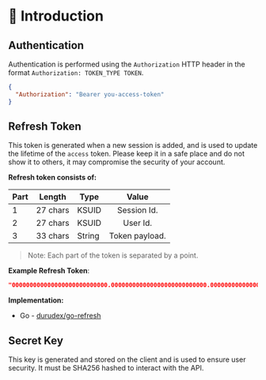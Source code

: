 # 📕 Introduction

## Authentication

Authentication is performed using the `Authorization` HTTP header in the format `Authorization: TOKEN_TYPE TOKEN`.

```json
{
  "Authorization": "Bearer you-access-token"
}
```

## Refresh Token

This token is generated when a new session is added, and is used to update the lifetime of the `access` token.
Please keep it in a safe place and do not show it to others, it may compromise the security of your account.

**Refresh token consists of:**

| Part | Length   | Type   | Value          |
| ---- | -------- | ------ |:-------------: |
| 1    | 27 chars | KSUID  | Session Id.    |
| 2    | 27 chars | KSUID  | User Id.       |
| 3    | 33 chars | String | Token payload. |

> Note: Each part of the token is separated by a point.

**Example Refresh  Token**:

```json
"000000000000000000000000000.000000000000000000000000000.000000000000000000000000000000000"
```

**Implementation:**

- Go - [durudex/go-refresh](https://github.com/durudex/go-refresh)

## Secret Key

This key is generated and stored on the client and is used to ensure user security. It must be SHA256 hashed to
interact with the API.
